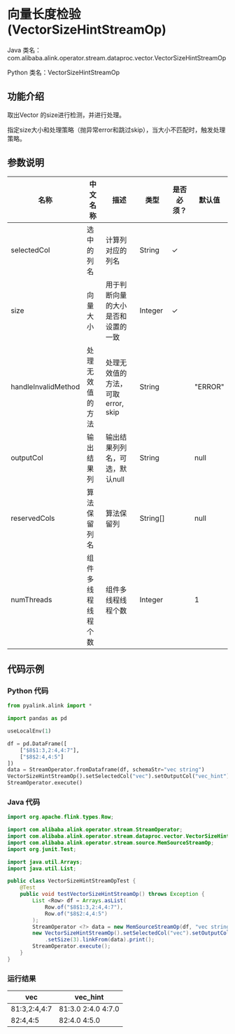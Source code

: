 # 向量长度检验 (VectorSizeHintStreamOp)
Java 类名：com.alibaba.alink.operator.stream.dataproc.vector.VectorSizeHintStreamOp

Python 类名：VectorSizeHintStreamOp


## 功能介绍
取出Vector 的size进行检测，并进行处理。

指定size大小和处理策略（抛异常error和跳过skip），当大小不匹配时，触发处理策略。
## 参数说明
| 名称 | 中文名称 | 描述 | 类型 | 是否必须？ | 默认值 |
| --- | --- | --- | --- | --- | --- |
| selectedCol | 选中的列名 | 计算列对应的列名 | String | ✓ |  |
| size | 向量大小 | 用于判断向量的大小是否和设置的一致 | Integer | ✓ |  |
| handleInvalidMethod | 处理无效值的方法 | 处理无效值的方法，可取 error, skip | String |  | "ERROR" |
| outputCol | 输出结果列 | 输出结果列列名，可选，默认null | String |  | null |
| reservedCols | 算法保留列名 | 算法保留列 | String[] |  | null |
| numThreads | 组件多线程线程个数 | 组件多线程线程个数 | Integer |  | 1 |


## 代码示例
### Python 代码
```python
from pyalink.alink import *

import pandas as pd

useLocalEnv(1)

df = pd.DataFrame([
    ["$8$1:3,2:4,4:7"],
    ["$8$2:4,4:5"]
])
data = StreamOperator.fromDataframe(df, schemaStr="vec string")
VectorSizeHintStreamOp().setSelectedCol("vec").setOutputCol("vec_hint").setHandleInvalidMethod("Skip").setSize(3).linkFrom(data).print()
StreamOperator.execute()
```
### Java 代码
```java
import org.apache.flink.types.Row;

import com.alibaba.alink.operator.stream.StreamOperator;
import com.alibaba.alink.operator.stream.dataproc.vector.VectorSizeHintStreamOp;
import com.alibaba.alink.operator.stream.source.MemSourceStreamOp;
import org.junit.Test;

import java.util.Arrays;
import java.util.List;

public class VectorSizeHintStreamOpTest {
	@Test
	public void testVectorSizeHintStreamOp() throws Exception {
		List <Row> df = Arrays.asList(
			Row.of("$8$1:3,2:4,4:7"),
			Row.of("$8$2:4,4:5")
		);
		StreamOperator <?> data = new MemSourceStreamOp(df, "vec string");
		new VectorSizeHintStreamOp().setSelectedCol("vec").setOutputCol("vec_hint").setHandleInvalidMethod("Skip")
			.setSize(3).linkFrom(data).print();
		StreamOperator.execute();
	}
}
```
### 运行结果
|vec|vec_hint|
|---|--------|
|$8$1:3,2:4,4:7|$8$1:3.0 2:4.0 4:7.0|
|$8$2:4,4:5|$8$2:4.0 4:5.0|
